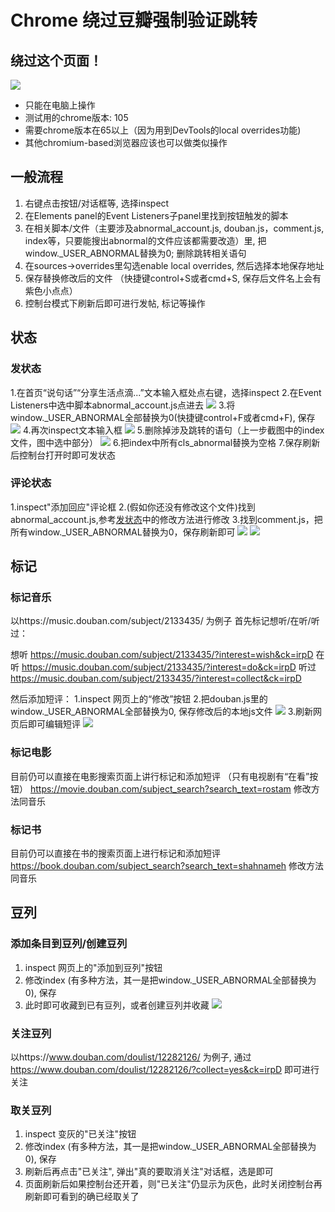 # Chrome 绕过豆瓣强制验证跳转

## 绕过这个页面！
![](https://i.imgur.com/kK077Ps.png)

- 只能在电脑上操作
- 测试用的chrome版本: 105
- 需要chrome版本在65以上（因为用到DevTools的local overrides功能)
- 其他chromium-based浏览器应该也可以做类似操作

## 一般流程
1. 右键点击按钮/对话框等, 选择inspect
2. 在Elements panel的Event Listeners子panel里找到按钮触发的脚本
4. 在相关脚本/文件（主要涉及abnormal_account.js, douban.js，comment.js, index等，只要能搜出abnormal的文件应该都需要改造）里, 把window._USER_ABNORMAL替换为0; 删除跳转相关语句
5. 在sources->overrides里勾选enable local overrides, 然后选择本地保存地址
6. 保存替换修改后的文件 （快捷键control+S或者cmd+S, 保存后文件名上会有紫色小点点）
7. 控制台模式下刷新后即可进行发帖, 标记等操作

## 状态
### <a name="发状态"></a>发状态
1.在首页“说句话”“分享生活点滴...”文本输入框处点右键，选择inspect
2.在Event Listeners中选中脚本abnormal_account.js点进去
![](https://i.imgur.com/kqIJOnk.png)
3.将window._USER_ABNORMAL全部替换为0(快捷键control+F或者cmd+F), 保存
![](https://i.imgur.com/AzJliVQ.png)
4.再次inspect文本输入框
![](https://i.imgur.com/jwCovUJ.png)
5.删除掉涉及跳转的语句（上一步截图中的index文件，图中选中部分）
![](https://i.imgur.com/TbyzdQ3.png)
6.把index中所有cls_abnormal替换为空格
7.保存刷新后控制台打开时即可发状态

### 评论状态
1.inspect"添加回应"评论框
2.(假如你还没有修改这个文件)找到abnormal_account.js,参考[发状态](#发状态)中的修改方法进行修改
3.找到comment.js，把所有window._USER_ABNORMAL替换为0，保存刷新即可
![](https://i.imgur.com/vekWQnG.png)
![](https://i.imgur.com/jm2B3CG.png)


## 标记

### 标记音乐
以https://music.douban.com/subject/2133435/ 为例子
首先标记想听/在听/听过：

想听
https://music.douban.com/subject/2133435/?interest=wish&ck=irpD 
在听
https://music.douban.com/subject/2133435/?interest=do&ck=irpD
听过
https://music.douban.com/subject/2133435/?interest=collect&ck=irpD

然后添加短评：
1.inspect 网页上的“修改”按钮
2.把douban.js里的window._USER_ABNORMAL全部替换为0, 保存修改后的本地js文件
![](https://i.imgur.com/PNGVjf2.png)
3.刷新网页后即可编辑短评
![](https://i.imgur.com/Ah7Nfnd.png)

### 标记电影
目前仍可以直接在电影搜索页面上讲行标记和添加短评 （只有电视剧有“在看”按钮）
https://movie.douban.com/subject_search?search_text=rostam
修改方法同音乐

### 标记书
目前仍可以直接在书的搜索页面上进行标记和添加短评
https://book.douban.com/subject_search?search_text=shahnameh
修改方法同音乐


## 豆列

### 添加条目到豆列/创建豆列
1. inspect 网页上的"添加到豆列"按钮
2. 修改index (有多种方法，其一是把window._USER_ABNORMAL全部替换为0), 保存
3. 此时即可收藏到已有豆列，或者创建豆列并收藏
![](https://i.imgur.com/qL21wUg.png)

### 关注豆列

以https://www.douban.com/doulist/12282126/ 为例子,
通过 https://www.douban.com/doulist/12282126/?collect=yes&ck=irpD 即可进行关注

### 取关豆列
1. inspect 变灰的"已关注"按钮
2. 修改index (有多种方法，其一是把window._USER_ABNORMAL全部替换为0), 保存
3. 刷新后再点击"已关注", 弹出"真的要取消关注"对话框，选是即可
4. 页面刷新后如果控制台还开着，则"已关注"仍显示为灰色，此时关闭控制台再刷新即可看到的确已经取关了


